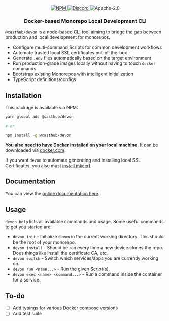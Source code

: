 <div align="center">
    <a href="https://www.npmjs.com/package/@casthub/devon" target="_blank">
        <img src="https://img.shields.io/npm/v/@casthub/devon?style=flat-square" alt="NPM" />
    </a>
    <a href="https://discord.gg/XMrHXtN" target="_blank">
        <img src="https://img.shields.io/discord/123906549860139008?color=7289DA&label=discord&logo=discord&logoColor=FFFFFF&style=flat-square" alt="Discord" />
    </a>
    <img src="https://img.shields.io/npm/l/@casthub/devon?style=flat-square" alt="Apache-2.0" />
    <h3>Docker-based Monorepo Local Development CLI</h3>
</div>

`@casthub/devon` is a node-based CLI tool aiming to bridge the gap between production and local development for monorepos.

- Configure multi-command Scripts for common development workflows
- Automate trusted local SSL certificates out-of-the-box
- Generate `.env` files automatically based on the target environment
- Run production-grade images locally without having to touch `docker` commands
- Bootstrap existing Monorepos with intelligent initialization
- TypeScript definitions/configs

## Installation

This package is available via NPM:

```bash
yarn global add @casthub/devon

# or

npm install -g @casthub/devon
```

**You also need to have Docker installed on your local machine.** It can be downloaded via [docker.com](https://www.docker.com/products/docker-desktop).

If you want `devon` to automate generating and installing local SSL Certificates, you also must [install mkcert](https://github.com/FiloSottile/mkcert#installation).

## Documentation

You can view the [online documentation here](https://docs.casthub.app/devon/).

## Usage

`devon help` lists all available commands and usage. Some useful commands to get you started are:

- `devon init` - Initialize `devon` in the current working directory. This should be the root of your monorepo.
- `devon install` - Should be ran every time a new device clones the repo. Does things like install the certificate CA, etc.
- `devon switch` - Switch which services/apps you are currently working on.
- `devon run <name...>` - Run the given Script(s).
- `devon exec <name> <command...>` - Run a command inside the container for a service.

## To-do

- [ ] Add typings for various Docker compose versions
- [ ] Add test suite
